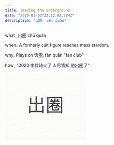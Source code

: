 ```yaml
---
title: leaving the underground
date: "2020-01-03T22:12:03.284Z"
description: "出圈  chū quàn"
---
```


what_ 出圈 chū quàn

when_ A formerly cult figure reaches mass stardom.

why_ Plays on 饭圈, fàn quān "fan club" 

how_ "2020 李佳琦火了 人尽皆知 他出圈了"

![Chinese Salty Egg](./1.png)
